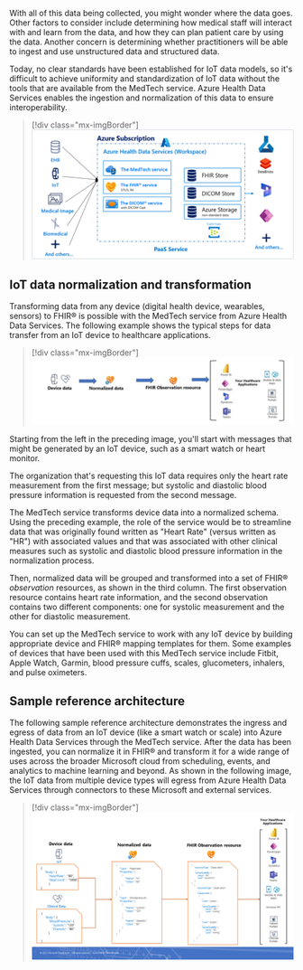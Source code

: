 With all of this data being collected, you might wonder where the data goes. Other factors to consider include determining how medical staff will interact with and learn from the data, and how they can plan patient care by using the data. Another concern is determining whether practitioners will be able to ingest and use unstructured data and structured data.

Today, no clear standards have been established for IoT data models, so it's difficult to achieve uniformity and standardization of IoT data without the tools that are available from the MedTech service. Azure Health Data Services enables the ingestion and normalization of this data to ensure interoperability.

> [!div class="mx-imgBorder"]
> [![Diagram of the path from device data to normalized data to FHIR® observation resource to using it in your healthcare applications.](../media/data.png)](../media/data.png#lightbox)

## IoT data normalization and transformation

Transforming data from any device (digital health device, wearables, sensors) to FHIR® is possible with the MedTech service from Azure Health Data Services. The following example shows the typical steps for data transfer from an IoT device to healthcare applications.

> [!div class="mx-imgBorder"]
> [![Diagram of the data transfer from an IoT device to healthcare applications.](../media/data-flow.png)](../media/data-flow.png#lightbox)

Starting from the left in the preceding image, you'll start with messages that might be generated by an IoT device, such as a smart watch or heart monitor. 

The organization that's requesting this IoT data requires only the heart rate measurement from the first message; but systolic and diastolic blood pressure information is requested from the second message.

The MedTech service transforms device data into a normalized schema. Using the preceding example, the role of the service would be to streamline data that was originally found written as "Heart Rate" (versus written as "HR") with associated values and that was associated with other clinical measures such as systolic and diastolic blood pressure information in the normalization process.

Then, normalized data will be grouped and transformed into a set of FHIR® *observation* resources, as shown in the third column. The first observation resource contains heart rate information, and the second observation contains two different components: one for systolic measurement and the other for diastolic measurement.

You can set up the MedTech service to work with any IoT device by building appropriate device and FHIR® mapping templates for them. Some examples of devices that have been used with this MedTech service include Fitbit, Apple Watch, Garmin, blood pressure cuffs, scales, glucometers, inhalers, and pulse oximeters.

## Sample reference architecture

The following sample reference architecture demonstrates the ingress and egress of data from an IoT device (like a smart watch or scale) into Azure Health Data Services through the MedTech service. After the data has been ingested, you can normalize it in FHIR® and transform it for a wide range of uses across the broader Microsoft cloud from scheduling, events, and analytics to machine learning and beyond. As shown in the following image, the IoT data from multiple device types will egress from Azure Health Data Services through connectors to these Microsoft and external services. 

> [!div class="mx-imgBorder"]
> [![Diagram of reference architecture for IoT devices in MedTech.](../media/architecture.png)](../media/architecture-large.png#lightbox)
